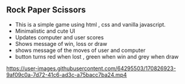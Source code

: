 ## Rock Paper Scissors ##
- This is a simple game using html , css and vanilla javascript.
- Minimalistic and cute UI
- Updates computer and user scores
- Shows message of win, loss or draw
- shows message of the moves of user and computer
- button turns red when lost , green when win and grey when draw


https://user-images.githubusercontent.com/64295503/170826923-9af09c0a-7d72-41c6-ad3c-a75bacc7ba24.mp4

